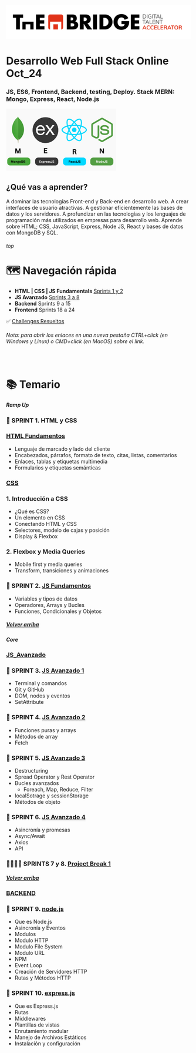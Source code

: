 ![logotipo de The Bridge](./assets/img/logo.png)

# Desarrollo Web Full Stack Online Oct_24

### JS, ES6, Frontend, Backend, testing, Deploy. Stack MERN: Mongo, Express, React, Node.js 

<img src="./assets/img/mern.png" alt="mern icon" width="300" style="display: inline-block; margin-right: 10px;"/> &nbsp;

## ¿Qué vas a aprender?
A dominar las tecnologías Front-end y Back-end en desarrollo web.
A crear interfaces de usuario atractivas.
A gestionar eficientemente las bases de datos y los servidores.
A profundizar en las tecnologías y los lenguajes de programación más utilizados en empresas para desarrollo web.
Aprende sobre HTML; CSS, JavaScript, Express, Node JS, React y bases de datos con MongoDB y SQL.
<br>

###### top
# 🗺️ Navegación rápida

- **HTML | CSS | JS Fundamentals** [Sprints 1 y 2](#ramp-up)
- **JS Avanzado** [Sprints 3 a 8](#js_avanzado)
- **Backend** Sprints 9 a 15
- **Frontend** Sprints 18 a 24

✅ [Challenges Resueltos](https://github.com/BeaSerrano/Challenges)

###### Nota: para abrir los enlaces en una nueva pestaña CTRL+click (en Windows y Linux) o CMD+click (en MacOS) sobre el link.


<br/>

# 📚 Temario

##### Ramp Up
### 🚀 SPRINT 1. HTML y CSS
### [HTML Fundamentos](./01_Ramp_Up/01_html/)
- Lenguaje de marcado y lado del cliente
- Encabezados, párrafos, formato de texto, citas, listas, comentarios
- Enlaces, tablas y etiquetas multimedia
- Formularios y etiquetas semánticas

### [CSS](./01_Ramp_Up/02_css/) 

### 1. Introducción a CSS
- ¿Qué es CSS?
- Un elemento en CSS
- Conectando HTML y CSS
- Selectores, modelo de cajas y posición 
- Display & Flexbox


###  2. Flexbox y Media Queries
- Mobile first y media queries
- Transform, transiciones y animaciones


### 🚀 SPRINT 2. [JS Fundamentos](./01_Ramp_Up/03_js/) 
- Variables y tipos de datos
- Operadores, Arrays y Bucles
- Funciones, Condicionales y Objetos


##### [Volver arriba](#top)

##### Core
### [JS_Avanzado](./02_JavaScript_Avanzado)

### 🚀 SPRINT 3. [JS Avanzado 1](./02_JS_avanzado/sprint_3/)
- Terminal y comandos
- Git y GitHub
- DOM, nodos y eventos
- SetAttribute

### 🚀 SPRINT 4. [JS Avanzado 2](./02_JS_avanzado/sprint_4/)
- Funciones puras y arrays
- Métodos de array
- Fetch

### 🚀 SPRINT 5. [JS Avanzado 3](./02_JS_avanzado/sprint_5/)
- Destructuring 
- Spread Operator y Rest Operator
- Bucles avanzados
    - Foreach, Map, Reduce, Filter
- localSotrage y sessionStorage
- Métodos de objeto

### 🚀 SPRINT 6. [JS Avanzado 4](./02_JS_avanzado/sprint_6/)
- Asincronía y promesas 
- Async/Await
- Axios
- API


### 🚀🧑🏻‍🚀 SPRINTS 7 y 8. [Project Break 1](./05_project_break/)

##### [Volver arriba](#top)

### [BACKEND](./03_Backend/)

### 🚀 SPRINT 9. [node.js](./03_Backend/sprint_9/)
- Que es Node.js
- Asincronía y Eventos
- Modulos
- Modulo HTTP
- Modulo File System
- Modulo URL
- NPM
- Event Loop
- Creación de Servidores HTTP
- Rutas y Métodos HTTP

### 🚀 SPRINT 10. [express.js](./03_Backend/sprint_10/)
- Que es Express.js
- Rutas
- Middlewares
- Plantillas de vistas
- Enrutamiento modular
- Manejo de Archivos Estáticos
- Instalación y configuración